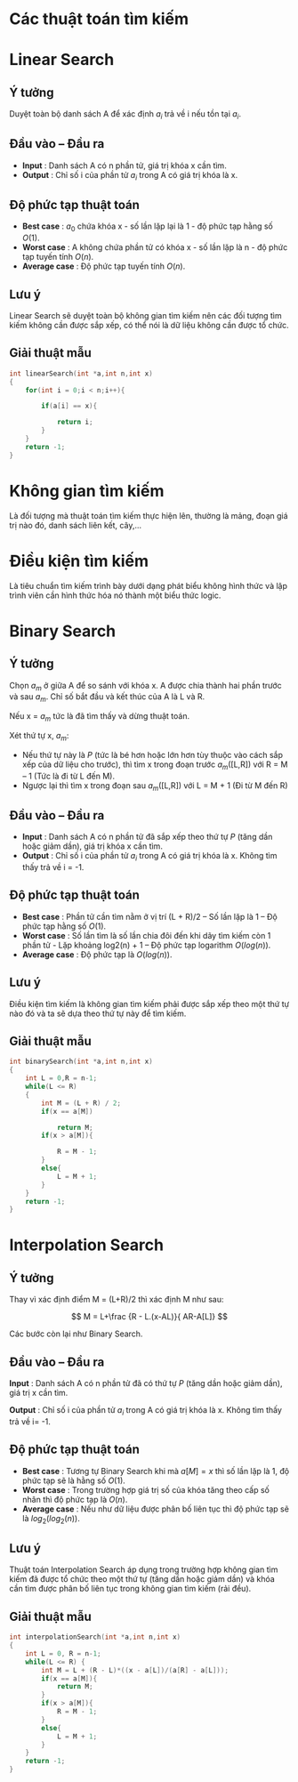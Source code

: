 # Các thuật toán tìm kiếm

# Linear Search

## Ý tưởng

Duyệt toàn bộ danh sách A để xác định $a_i$ trả về i nếu tồn tại $a _i$.

## Đầu vào – Đầu ra

- **Input** : Danh sách A có n phần tử, giá trị khóa x cần tìm.
- **Output** : Chỉ số i của phần tử $a _i$ trong A có giá trị khóa là x.

## Độ phức tạp thuật toán

- **Best case** : $a_0$ chứa khóa x - số lần lặp lại là 1 - độ phức tạp hằng số $O(1)$.
- **Worst case** : A không chứa phần tử có khóa x - số lần lặp là n - độ phức tạp tuyến tính $O(n)$.
- **Average case** : Độ phức tạp tuyến tính $O(n)$.

## Lưu ý

Linear Search sẽ duyệt toàn bộ không gian tìm kiếm nên các đối tượng tìm kiếm không cần được sắp xếp, có thể nói là dữ liệu không cần được tổ chức.

## Giải thuật mẫu

```c++
int linearSearch(int *a,int n,int x)
{
    for(int i = 0;i < n;i++){

        if(a[i] == x){

            return i;
        }
    }
    return -1;
}
```

# Không gian tìm kiếm

Là đối tượng mà thuật toán tìm kiếm thực hiện lên, thường là mảng, đoạn giá trị nào đó, danh sách liên kết, cây,...

# Điều kiện tìm kiếm

Là tiêu chuẩn tìm kiếm trình bày dưới dạng phát biểu không hình thức và lập trình viên cần hình thức hóa nó thành một biểu thức logic.

# Binary Search

## Ý tưởng

Chọn $a_m$ ở giữa A để so sánh với khóa x. A được chia thành hai phần trước và sau $a_m$. Chỉ số bắt đầu và kết thúc của A là L và R.

Nếu x = $a_m$ tức là đã tìm thấy và dừng thuật toán.

Xét thứ tự x, $a_m$:

- Nếu thứ tự này là _P_ (tức là bé hơn hoặc lớn hơn tùy thuộc vào cách sắp xếp của dữ liệu cho trước), thì tìm x trong đoạn trước $a_m$([L,R]) với R = M – 1 (Tức là đi từ L đến M).
- Ngược lại thì tìm x trong đoạn sau $a_m$([L,R]) với L = M + 1 (Đi từ M đến R)

## Đầu vào – Đầu ra

- **Input** : Danh sách A có n phần tử đã sắp xếp theo thứ tự _P_ (tăng dần hoặc giảm dần), giá trị khóa x cần tìm.
- **Output** : Chỉ số i của phần tử $a_i$ trong A có giá trị khóa là x. Không tìm thấy trả về i = -1.

## Độ phức tạp thuật toán

- **Best case** : Phần tử cần tìm nằm ở vị trí (L + R)/2 – Số lần lặp là 1 – Độ phức tạp hằng số $O(1)$.
- **Worst case** : Số lần tìm là số lần chia đôi đến khi dãy tìm kiếm còn 1 phần tử - Lặp khoảng log2(n) + 1 – Độ phức tạp logarithm $O(log(n))$.
- **Average case** : Độ phức tạp là $O(log(n))$.

## Lưu ý

Điều kiện tìm kiếm là không gian tìm kiếm phải được sắp xếp theo một thứ tự nào đó và ta sẽ dựa theo thứ tự này để tìm kiếm.

## Giải thuật mẫu

```c++
int binarySearch(int *a,int n,int x)
{
    int L = 0,R = n-1;
    while(L <= R)
    {
        int M = (L + R) / 2;
        if(x == a[M])

            return M;
        if(x > a[M]){

            R = M - 1;
        }
        else{
            L = M + 1;
        }
    }
    return -1;
}
```

# Interpolation Search

## Ý tưởng

Thay vì xác định điểm M = (L+R)/2 thì xác định M như sau:

$$
M =  L+\frac {R - L.(x-AL)}{ AR-A[L]}
$$

Các bước còn lại như Binary Search.

## Đầu vào – Đầu ra

**Input** : Danh sách A có n phần tử đã có thứ tự _P_ (tăng dần hoặc giảm dần), giá trị x cần tìm.

**Output** : Chỉ số i của phần tử $a_i$ trong A có giá trị khóa là x. Không tìm thấy trả về i= -1.

## Độ phức tạp thuật toán

- **Best case** : Tương tự Binary Search khi mà $a[M] = x$ thì số lần lặp là 1, độ phức tạp sẽ là hằng số $O(1)$.
- **Worst case** : Trong trường hợp giá trị số của khóa tăng theo cấp số nhân thì độ phức tạp là $O(n)$.
- **Average case** : Nếu như dữ liệu được phân bố liên tục thì độ phức tạp sẽ là $log_2(log_2(n))$.

## Lưu ý

Thuật toán Interpolation Search áp dụng trong trường hợp không gian tìm kiếm đã được tổ chức theo một thứ tự (tăng dần hoặc giảm dần) và khóa cần tìm được phân bố liên tục trong không gian tìm kiếm (rải đều).

## Giải thuật mẫu

```c++
int interpolationSearch(int *a,int n,int x)
{
    int L = 0, R = n-1;
    while(L <= R) {
        int M = L + (R - L)*((x - a[L])/(a[R] - a[L]));
        if(x == a[M]){
            return M;
        }
        if(x > a[M]){
            R = M - 1;
        }
        else{
            L = M + 1;
        }
    }
    return -1;
}
```
